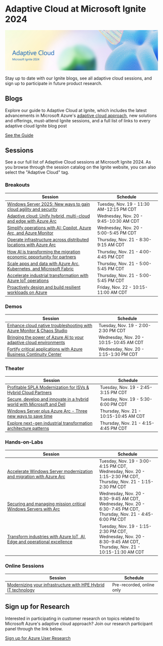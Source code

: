 # Adaptive Cloud at Microsoft Ignite 2024

![Adaptive Cloud at Microsoft Ignite 2024](./img/AdaptiveCloudMicrosoftIgnite2024.png)

Stay up to date with our Ignite blogs, see all adaptive cloud sessions, and sign up to participate in future product research.

## Blogs

Explore our guide to Adaptive Cloud at Ignite, which includes the latest advancements in Microsoft Azure's [adaptive cloud approach](https://statics.teams.cdn.office.net/evergreen-assets/safelinks/1/atp-safelinks.html), new solutions and offerings, must-attend Ignite sessions, and a full list of links to every adaptive cloud Ignite blog post

[See the Guide](https://azure.microsoft.com/en-us/solutions/hybrid-cloud-app/)

## Sessions

See a our full list of Adaptive Cloud sessions at Microsoft Ignite 2024. As you browse through the session catalog on the  Ignite website, you can also select the "Adaptive Cloud" tag. 

### Breakouts

| **Session**                                                           | **Schedule**                             |
|------------------------------------------------------------------------|------------------------------------------|
| [Windows Server 2025: New ways to gain cloud agility and security](https://ignite.microsoft.com/en-US/sessions/BRK238?source=sessions)       | Tuesday, Nov. 19 - 11:30 AM-12:15 PM CDT |
| [Adaptive cloud: Unify hybrid, multi-cloud and edge with Azure Arc](https://ignite.microsoft.com/en-US/sessions/BRK235?source=sessions)      | Wednesday, Nov. 20 - 9:45-10:30 AM CDT   |
| [Simplify operations with AI: Copilot, Azure Arc, and Azure Monitor](https://ignite.microsoft.com/en-US/sessions/BRK219?source=sessions)     | Wednesday, Nov. 20 - 5:00-5:45 PM CDT    |
| [Operate infrastructure across distributed locations with Azure Arc](https://ignite.microsoft.com/en-US/sessions/BRK214?source=sessions)     | Thursday, Nov. 21 - 8:30-9:15 AM CDT     |
| [How AI is transforming the migration economic opportunity for partners](https://ignite.microsoft.com/en-US/sessions/BRK247?source=sessions) | Thursday, Nov. 21 - 4:00-4:45 PM CDT     |
| [Scale apps and data with Azure Arc, Kubernetes, and Microsoft Fabric](https://ignite.microsoft.com/en-US/sessions/BRK215?source=sessions)   | Thursday, Nov. 21 - 5:00-5:45 PM CDT     |
| [Accelerate industrial transformation with Azure IoT operations](https://ignite.microsoft.com/en-US/sessions/BRK262?source=sessions)         | Thursday, Nov. 21 - 5:00-5:45 PM CDT     |
| [Proactively design and build resilient workloads on Azure](https://ignite.microsoft.com/en-US/sessions/BRK241?source=sessions)              | Friday, Nov. 22 - 10:15-11:00 AM CDT     |

### Demos

| **Session**                                                            | **Schedule**                            |
|------------------------------------------------------------------------|-----------------------------------------|
| [Enhance cloud native troubleshooting with Azure Monitor & Chaos Studio](https://ignite.microsoft.com/en-US/sessions/THR623?source=sessions) | Tuesday, Nov. 19 - 2:00-2:30 PM CDT     |
| [Bringing the power of Azure AI to your adaptive cloud environments](https://ignite.microsoft.com/en-US/sessions/THR628?source=sessions)     | Wednesday, Nov. 20 - 10:15-10:45 AM CDT |
| [Fortify critical applications with Azure Business Continuity Center](https://ignite.microsoft.com/en-US/sessions/THR520?source=sessions)    | Wednesday, Nov. 20 - 1:15-1:30 PM CDT   |

### Theater

| **Session**                                                            | **Schedule**                           |
|------------------------------------------------------------------------|----------------------------------------|
| [Profitable SPLA Modernization for ISVs & Hybrid Cloud Partners](https://ignite.microsoft.com/en-US/sessions/THR676?source=/speakers/991f681d-0645-4ffb-bf2a-0f108c8a3d47)         | Tuesday, Nov. 19 - 2:45-3:15 PM CDT    |
| [Secure, develop and innovate in a hybrid world with Microsoft and Dell](https://ignite.microsoft.com/en-US/sessions/THR673?source=sessions) | Tuesday, Nov. 19 - 5:30-6:00 PM CDT    |
| [Windows Server plus Azure Arc - Three new ways to save time](https://ignite.microsoft.com/en-US/sessions/THR632?source=sessions)            | Thursday, Nov. 21 - 10:15-10:45 AM CDT |
| [Explore next-gen industrial transformation architecture patterns](https://ignite.microsoft.com/en-US/sessions/THR666?source=sessions)       | Thursday, Nov. 21 - 4:15-4:45 PM CDT   |

### Hands-on-Labs

| **Session**                                                              | **Schedule**                                                                                                        |
|--------------------------------------------------------------------------|---------------------------------------------------------------------------------------------------------------------|
| [Accelerate Windows Server modernization and migration with Azure Arc](https://ignite.microsoft.com/en-US/sessions/LAB427?source=sessions)     | Tuesday, Nov. 19 - 3:00-4:15 PM CDT,<br> Wednesday, Nov. 20 - 1:15-2:30 PM CDT,<br> Thursday, Nov. 21 - 1:15-2:30 PM CDT    |
| [Securing and managing mission critical Windows Servers with Arc](https://ignite.microsoft.com/en-US/sessions/LAB431)          | Wednesday, Nov. 20 - 8:30-9:45 AM CDT,<br> Wednesday, Nov. 20 - 6:30-7:45 PM CDT,<br> Thursday, Nov. 21 - 4:45-6:00 PM CDT  |
| [Transform industries with Azure IoT, AI, Edge and operational excellence](https://ignite.microsoft.com/en-US/sessions/LAB460?source=sessions) | Tuesday, Nov. 19 - 1:15-2:30 PM CDT,<br> Wednesday, Nov. 20 - 8:30-9:45 AM CDT,<br> Thursday, Nov. 21 - 10:15-11:30 AM CDT  |

### Online Sessions

| **Session**                                                   | **Schedule**              |
|---------------------------------------------------------------|---------------------------|
| [Modernizing your infrastructure with HPE Hybrid IT technology](https://ignite.microsoft.com/en-US/sessions/ODFP945?source=sessions) | Pre-recorded, online only |


## Sign up for Research

Interested in participating in customer research on topics related to Microsoft Azure's adaptive cloud approach? Join our research participant panel through the link below.

[Sign up for Azure User Research](https://ux.microsoft.com/panel/AzureHybrid)